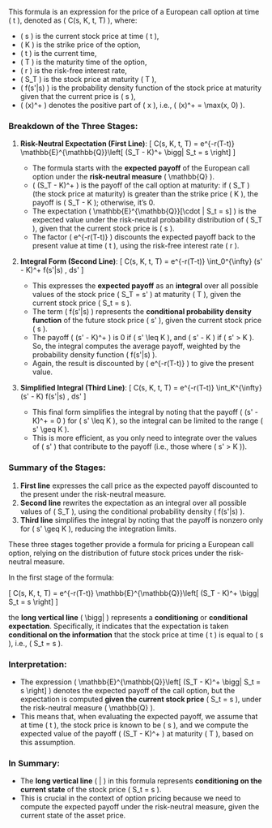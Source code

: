This formula is an expression for the price of a European call option at time \( t \), denoted as \( C(s, K, t, T) \), where:

- \( s \) is the current stock price at time \( t \),
- \( K \) is the strike price of the option,
- \( t \) is the current time,
- \( T \) is the maturity time of the option,
- \( r \) is the risk-free interest rate,
- \( S_T \) is the stock price at maturity \( T \),
- \( f(s'|s) \) is the probability density function of the stock price at maturity given that the current price is \( s \),
- \( (x)^+ \) denotes the positive part of \( x \), i.e., \( (x)^+ = \max(x, 0) \).

### Breakdown of the Three Stages:

1. **Risk-Neutral Expectation (First Line)**:
   \[
   C(s, K, t, T) = e^{-r(T-t)} \mathbb{E}^{\mathbb{Q}}\left[ (S_T - K)^+ \bigg| S_t = s \right]
   \]
   - The formula starts with the **expected payoff** of the European call option under the **risk-neutral measure** \( \mathbb{Q} \).
   - \( (S_T - K)^+ \) is the payoff of the call option at maturity: if \( S_T \) (the stock price at maturity) is greater than the strike price \( K \), the payoff is \( S_T - K \); otherwise, it’s 0.
   - The expectation \( \mathbb{E}^{\mathbb{Q}}[\cdot | S_t = s] \) is the expected value under the risk-neutral probability distribution of \( S_T \), given that the current stock price is \( s \).
   - The factor \( e^{-r(T-t)} \) discounts the expected payoff back to the present value at time \( t \), using the risk-free interest rate \( r \).

2. **Integral Form (Second Line)**:
   \[
   C(s, K, t, T) = e^{-r(T-t)} \int_0^{\infty} (s' - K)^+ f(s'|s) \, ds'
   \]
   - This expresses the **expected payoff** as an **integral** over all possible values of the stock price \( S_T = s' \) at maturity \( T \), given the current stock price \( S_t = s \).
   - The term \( f(s'|s) \) represents the **conditional probability density function** of the future stock price \( s' \), given the current stock price \( s \).
   - The payoff \( (s' - K)^+ \) is 0 if \( s' \leq K \), and \( s' - K \) if \( s' > K \). So, the integral computes the average payoff, weighted by the probability density function \( f(s'|s) \).
   - Again, the result is discounted by \( e^{-r(T-t)} \) to give the present value.

3. **Simplified Integral (Third Line)**:
   \[
   C(s, K, t, T) = e^{-r(T-t)} \int_K^{\infty} (s' - K) f(s'|s) \, ds'
   \]
   - This final form simplifies the integral by noting that the payoff \( (s' - K)^+ = 0 \) for \( s' \leq K \), so the integral can be limited to the range \( s' \geq K \).
   - This is more efficient, as you only need to integrate over the values of \( s' \) that contribute to the payoff (i.e., those where \( s' > K \)).

### Summary of the Stages:

1. **First line** expresses the call price as the expected payoff discounted to the present under the risk-neutral measure.
2. **Second line** rewrites the expectation as an integral over all possible values of \( S_T \), using the conditional probability density \( f(s'|s) \).
3. **Third line** simplifies the integral by noting that the payoff is nonzero only for \( s' \geq K \), reducing the integration limits.

These three stages together provide a formula for pricing a European call option, relying on the distribution of future stock prices under the risk-neutral measure.

In the first stage of the formula:

\[
C(s, K, t, T) = e^{-r(T-t)} \mathbb{E}^{\mathbb{Q}}\left[ (S_T - K)^+ \bigg| S_t = s \right]
\]

the **long vertical line** \( \bigg| \) represents a **conditioning** or **conditional expectation**. Specifically, it indicates that the expectation is taken **conditional on the information** that the stock price at time \( t \) is equal to \( s \), i.e., \( S_t = s \).

### Interpretation:
- The expression \( \mathbb{E}^{\mathbb{Q}}\left[ (S_T - K)^+ \bigg| S_t = s \right] \) denotes the expected payoff of the call option, but the expectation is computed **given the current stock price** \( S_t = s \), under the risk-neutral measure \( \mathbb{Q} \).
- This means that, when evaluating the expected payoff, we assume that at time \( t \), the stock price is known to be \( s \), and we compute the expected value of the payoff \( (S_T - K)^+ \) at maturity \( T \), based on this assumption.

### In Summary:
- The **long vertical line** \( | \) in this formula represents **conditioning on the current state** of the stock price \( S_t = s \).
- This is crucial in the context of option pricing because we need to compute the expected payoff under the risk-neutral measure, given the current state of the asset price.
